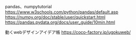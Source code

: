pandas、numpytutorial
https://www.w3schools.com/python/pandas/default.asp
https://numpy.org/doc/stable/user/quickstart.html
https://pandas.pydata.org/docs/user_guide/10min.html


動くwebデザインアイデア帳
https://coco-factory.jp/ugokuweb/
